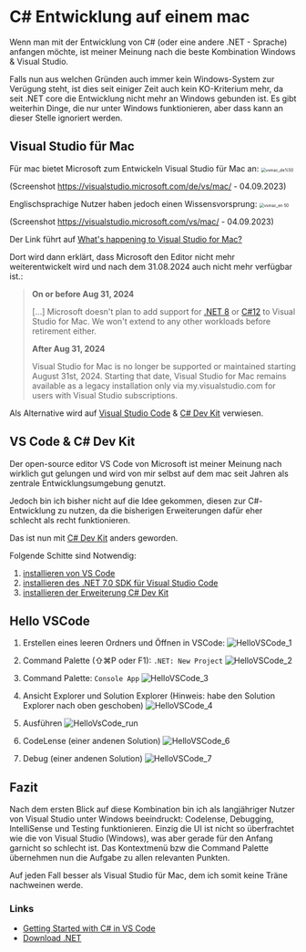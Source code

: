 # C# Entwicklung auf einem mac

Wenn man mit der Entwicklung von C# (oder eine andere .NET - Sprache) anfangen möchte, ist meiner Meinung nach die beste Kombination Windows & Visual Studio.

Falls nun aus welchen Gründen auch immer kein Windows-System zur Verügung steht, ist dies seit einiger Zeit auch kein KO-Kriterium mehr, da seit .NET core die Entwicklung nicht mehr an Windows gebunden ist. Es gibt weiterhin Dinge, die nur unter Windows funktionieren, aber dass kann an dieser Stelle ignoriert werden.

## Visual Studio für Mac

Für mac bietet Microsoft zum Entwickeln Visual Studio für Mac an: <img src="images/vsmac_de.png" alt="vsmac_de%50" style="zoom:50%;" />

(Screenshot https://visualstudio.microsoft.com/de/vs/mac/ - 04.09.2023)

Englischsprachige Nutzer haben jedoch einen Wissensvorsprung:
<img src="images/vsmac_en.png" alt="vsmac_en 50" style="zoom:50%;" />

(Screenshot https://visualstudio.microsoft.com/vs/mac/ - 04.09.2023)

Der Link führt auf [What's happening to Visual Studio for Mac?](https://learn.microsoft.com/en-us/visualstudio/mac/what-happened-to-vs-for-mac?view=vsmac-2022)

Dort wird dann erklärt, dass Microsoft den Editor nicht mehr weiterentwickelt wird und nach dem 31.08.2024 auch nicht mehr verfügbar ist.:

> **On or before Aug 31, 2024**
>
> […] Microsoft doesn't plan to add support for [.NET 8](https://learn.microsoft.com/en-us/dotnet/core/whats-new/dotnet-8/) or [C#12](https://learn.microsoft.com/en-us/dotnet/csharp/whats-new/csharp-12/) to Visual Studio for Mac. We won't extend to any other workloads before retirement either.
>
> **After Aug 31, 2024**
>
> Visual Studio for Mac is no longer be supported or maintained starting August 31st, 2024. Starting that date, Visual Studio for Mac remains available as a legacy installation only via my.visualstudio.com for users with Visual Studio subscriptions.

Als Alternative wird auf [Visual Studio Code](https://code.visualstudio.com/docs/editor/whyvscode) & [C# Dev Kit](https://marketplace.visualstudio.com/items?itemName=ms-dotnettools.csdevkit) verwiesen.

## VS Code & C# Dev Kit

Der open-source editor VS Code von Microsoft ist meiner Meinung nach wirklich gut gelungen und wird von mir selbst auf dem mac seit Jahren als zentrale Entwicklungsumgebung genutzt.

Jedoch bin ich bisher nicht auf die Idee gekommen, diesen zur C#-Entwicklung zu nutzen, da die bisherigen Erweiterungen dafür eher schlecht als recht funktionieren.

Das ist nun mit [C# Dev Kit](https://marketplace.visualstudio.com/items?itemName=ms-dotnettools.csdevkit) anders geworden.

Folgende Schitte sind Notwendig:

1. [installieren von VS Code](https://code.visualstudio.com/)
2. [installieren des .NET 7.0 SDK für Visual Studio Code](https://dotnet.microsoft.com/en-us/download/dotnet/sdk-for-vs-code?utm_source=vs-code&utm_medium=referral&utm_campaign=sdk-install)
3. [installieren der Erweiterung C# Dev Kit](https://marketplace.visualstudio.com/items?itemName=ms-dotnettools.csdevkit)

## Hello VSCode

1. Erstellen eines leeren Ordners und Öffnen in VSCode:
   ![HelloVSCode_1](images/HelloVSCode_1.png)

2. Command Palette (⇧⌘P oder F1): `.NET: New Project`
   ![HelloVSCode_2](images/HelloVSCode_2.png)

3. Command Palette: `Console App`
   ![HelloVSCode_3](images/HelloVSCode_3.png)

4. Ansicht Explorer und Solution Explorer
   (Hinweis: habe den Solution Explorer nach oben geschoben)
   ![HelloVSCode_4](images/HelloVSCode_4.png)

5. Ausführen
   ![HelloVsCode_run](images/HelloVSCode_run.png)

6. CodeLense (einer andenen Solution)
   ![HelloVSCode_6](images/HelloVSCode_6.png)

7. Debug (einer andenen Solution)
   ![HelloVSCode_7](images/HelloVSCode_7.png)

## Fazit

Nach dem ersten Blick auf diese Kombination bin ich als langjähriger Nutzer von Visual Studio unter Windows beeindruckt: Codelense, Debugging, IntelliSense und Testing funktionieren. Einzig die UI ist nicht so überfrachtet wie die von Visual Studio (Windows), was aber gerade für den Anfang garnicht so schlecht ist. Das Kontextmenü bzw die Command Palette übernehmen nun die Aufgabe zu allen relevanten Punkten.

Auf jeden Fall besser als Visual Studio für Mac, dem ich somit keine Träne nachweinen werde.

### Links

- [Getting Started with C# in VS Code](https://code.visualstudio.com/docs/csharp/get-started)
- [Download .NET](https://dotnet.microsoft.com/en-us/download/dotnet)
